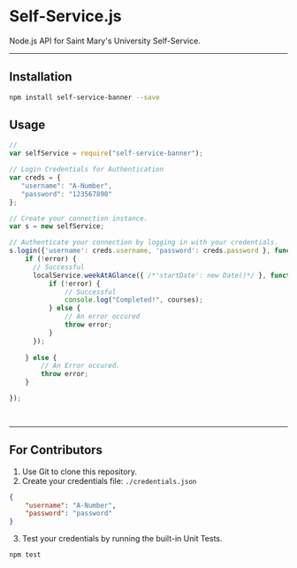 Self-Service.js
===============

Node.js API for Saint Mary's University Self-Service.

-----

## Installation

```bash
npm install self-service-banner --save
```

## Usage

```javascript
// 
var selfService = require("self-service-banner");

// Login Credentials for Authentication
var creds = { 
   "username": "A-Number",
   "password": "123567890"
};

// Create your connection instance.
var s = new selfService;

// Authenticate your connection by logging in with your credentials.
s.login({'username': creds.username, 'password': creds.password }, function(error, response, localService) {
    if (!error) {
      // Successful
      localService.weekAtAGlance({ /*'startDate': new Date()*/ }, function(error, response, courses) {
          if (!error) {
              // Successful
              console.log("Completed!", courses);
          } else {
              // An error occured
              throw error;
          }
      });
        
    } else {
        // An Error occured.
        throw error;
    }

});

     
```

-----

## For Contributors

1) Use Git to clone this repository.
2) Create your credentials file: `./credentials.json`

```json
{
    "username": "A-Number",
    "password": "password"
}
```

3) Test your credentials by running the built-in Unit Tests.

```bash
npm test
```

